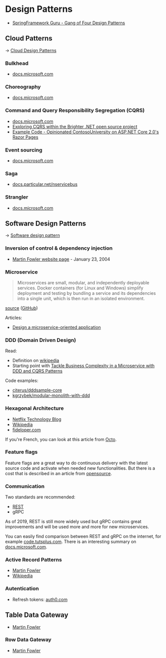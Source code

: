 # Design Patterns

* [SpringFramework Guru - Gang of Four Design Patterns](https://springframework.guru/gang-of-four-design-patterns/)

## Cloud Patterns

→ [Cloud Design Patterns](https://docs.microsoft.com/en-us/azure/architecture/patterns/)

### Bulkhead

* [docs.microsoft.com](https://docs.microsoft.com/en-us/azure/architecture/patterns/bulkhead)

### Choreography

* [docs.microsoft.com](https://docs.microsoft.com/en-us/azure/architecture/patterns/choreography)

### Command and Query Responsibility Segregation (CQRS)

* [docs.microsoft.com](https://docs.microsoft.com/en-us/azure/architecture/patterns/cqrs)
* [Exploring CQRS within the Brighter .NET open source project](https://www.hanselman.com/blog/ExploringCQRSWithinTheBrighterNETOpenSourceProject.aspx)
* [Example Code - Opinionated ContosoUniversity on ASP.NET Core 2.0's Razor Pages](https://www.hanselman.com/blog/ExampleCodeOpinionatedContosoUniversityOnASPNETCore20sRazorPages.aspx)

### Event sourcing

* [docs.microsoft.com](https://docs.microsoft.com/en-us/azure/architecture/patterns/event-sourcing)

### Saga

* [docs.particular.net/nservicebus](https://docs.particular.net/nservicebus/sagas/)

### Strangler

* [docs.microsoft.com](https://docs.microsoft.com/en-us/azure/architecture/patterns/strangler)

## Software Design Patterns

→ [Software design pattern](https://en.wikipedia.org/wiki/Software_design_pattern)

### Inversion of control & dependency injection

* [Martin Fowler website page](https://www.martinfowler.com/articles/injection.html) - January 23, 2004

### Microservice

> Microservices are small, modular, and independently deployable services. Docker containers (for Linux and Windows) simplify deployment and testing by bundling a service and its dependencies into a single unit, which is then run in an isolated environment.

[source](https://blogs.msdn.microsoft.com/wriju/2017/12/18/microservices-docker-architecture-for-apps/) ([GitHub](https://github.com/dotnet-architecture/eShopOnContainers))

Articles:

* [Design a microservice-oriented application](https://docs.microsoft.com/en-us/dotnet/architecture/microservices/multi-container-microservice-net-applications/microservice-application-design)

### DDD (Domain Driven Design)

Read:

* Definition on [wikipedia](https://en.wikipedia.org/wiki/Domain-driven_design)
* Starting point with [Tackle Business Complexity in a Microservice with DDD and CQRS Patterns](https://docs.microsoft.com/en-us/dotnet/architecture/microservices/microservice-ddd-cqrs-patterns/)

Code examples:

* [citerus/dddsample-core](https://github.com/citerus/dddsample-core)
* [kgrzybek/modular-monolith-with-ddd](https://github.com/kgrzybek/modular-monolith-with-ddd)

### Hexagonal Architecture

* [Netflix Technology Blog](https://netflixtechblog.com/ready-for-changes-with-hexagonal-architecture-b315ec967749)
* [Wikipedia](https://en.wikipedia.org/wiki/Hexagonal_architecture_(software))
* [fideloper.com](https://fideloper.com/hexagonal-architecture)

If you're French, you can look at this article from [Octo](https://blog.octo.com/architecture-hexagonale-trois-principes-et-un-exemple-dimplementation/).

### Feature flags

Feature flags are a great way to do continuous delivery with the latest source code and activate when needed new functionalities. But there is a cost that is described in an article from [opensource](https://opensource.com/article/18/7/does-progressive-exposure-really-come-cost).

### Communication

Two standards are recommended:

* [REST](https://fr.wikipedia.org/wiki/Representational_state_transfer)
* gRPC

As of 2019, REST is still more widely used but gRPC contains great improvements and will be used more and more for new microservices.

You can easily find comparison between REST and gRPC on the internet, for example [code.tutsplus.com](https://code.tutsplus.com/tutorials/rest-vs-grpc-battle-of-the-apis--cms-30711). There is an interesting summary on [docs.microsoft.com](https://docs.microsoft.com/en-us/aspnet/core/grpc/comparison?view=aspnetcore-3.0).

### Active Record Patterns

* [Martin Fowler](https://martinfowler.com/eaaCatalog/activeRecord.html)
* [Wikipedia](https://en.wikipedia.org/wiki/Active_record_pattern)

### Autentication

* Refresh tokens: [auth0.com](https://auth0.com/learn/refresh-tokens/)

## Table Data Gateway

* [Martin Fowler](https://martinfowler.com/eaaCatalog/tableDataGateway.html)

### Row Data Gateway

* [Martin Fowler](https://martinfowler.com/eaaCatalog/rowDataGateway.html)
